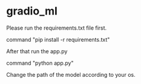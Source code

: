 # gradio_ml
Please run the requirements.txt file first.

command "pip install -r requirements.txt"

After that run the app.py

command "python app.py"


Change the path of the model according to your os.
